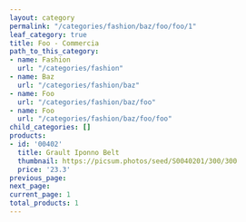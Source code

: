 ```yaml
---
layout: category
permalink: "/categories/fashion/baz/foo/foo/1"
leaf_category: true
title: Foo - Commercia
path_to_this_category:
- name: Fashion
  url: "/categories/fashion"
- name: Baz
  url: "/categories/fashion/baz"
- name: Foo
  url: "/categories/fashion/baz/foo"
- name: Foo
  url: "/categories/fashion/baz/foo/foo"
child_categories: []
products:
- id: '00402'
  title: Grault Iponno Belt
  thumbnail: https://picsum.photos/seed/S0040201/300/300
  price: '23.3'
previous_page: 
next_page: 
current_page: 1
total_products: 1
---
```

